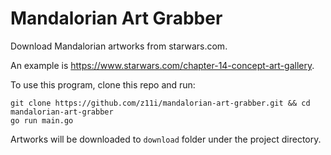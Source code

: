 # Mandalorian Art Grabber

Download Mandalorian artworks from starwars.com.

An example is https://www.starwars.com/chapter-14-concept-art-gallery.

To use this program, clone this repo and run:

```
git clone https://github.com/z11i/mandalorian-art-grabber.git && cd mandalorian-art-grabber
go run main.go
```

Artworks will be downloaded to `download` folder under the project directory.
